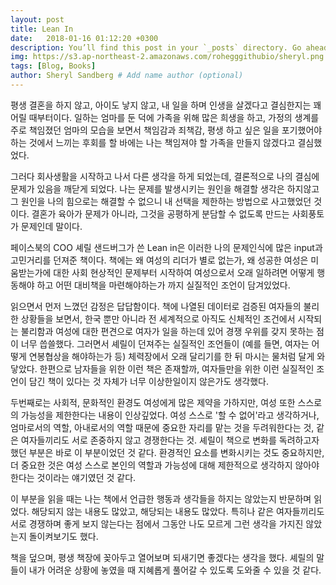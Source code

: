 ```yaml
---
layout: post
title: Lean In
date:   2018-01-16 01:12:20 +0300
description: You’ll find this post in your `_posts` directory. Go ahead and edit it and re-build the site to see your changes. # Add post description (optional)
img: https://s3.ap-northeast-2.amazonaws.com/rohegggithubio/sheryl.png # Add image post (optional)
tags: [Blog, Books]
author: Sheryl Sandberg # Add name author (optional)
---
```


평생 결혼을 하지 않고, 아이도 낳지 않고, 내 일을 하며 인생을 살겠다고 결심한지는 꽤 어릴 때부터이다. 일하는 엄마를 둔 덕에 가족을 위해 많은 희생을 하고, 가정의 생계를 주로 책임졌던 엄마의 모습을 보면서 책임감과 죄책감, 평생 하고 싶은 일을 포기했어야 하는 것에서 느끼는 후회를 할 바에는 나는 책임져야 할 가족을 만들지 않겠다고 결심했었다.

그러다 회사생활을 시작하고 나서 다른 생각을 하게 되었는데, 결론적으로 나의 결심에 문제가 있음을 깨닫게 되었다. 나는 문제를 발생시키는 원인을 해결할 생각은 하지않고 그 원인을 나의 힘으로는 해결할 수 없으니 내 선택을 제한하는 방법으로 사고했었던 것이다. 결혼가 육아가 문제가 아니라, 그것을 공평하게 분담할 수 없도록 만드는 사회풍토가 문제인데 말이다.

페이스북의 COO 셰릴 샌드버그가 쓴 Lean in은 이러한 나의 문제인식에 많은 input과 고민거리를 던져준 책이다.
책에는 왜 여성의 리더가 별로 없는가, 왜 성공한 여성은 미움받는가에 대한 사회 현상적인 문제부터 시작하여 여성으로서 오래 일하려면 어떻게 행동해야 하고 어떤 대비책을 마련해야하는가 까지 실질적인 조언이 담겨있었다.

읽으면서 먼저 느꼈던 감정은 답답함이다. 책에 나열된 데이터로 검증된 여자들의 불리한 상황들을 보면서, 한국 뿐만 아니라 전 세계적으로 아직도 신체적인 조건에서 시작되는 불리함과 여성에 대한 편견으로 여자가 일을 하는데 있어 경쟁 우위를 갖지 못하는 점이 너무 씁쓸했다. 그러면서 셰릴이 던져주는 실질적인 조언들이 (예를 들면, 여자는 어떻게 연봉협상을 해야하는가 등) 체력장에서 오래 달리기를 한 뒤 마시는 물처럼 달게 와닿았다. 한편으로 남자들을 위한 이런 책은 존재할까, 여자들만을 위한 이런 실질적인 조언이 담긴 책이 있다는 것 자체가 너무 이상한일이지 않은가도 생각했다.

두번째로는 사회적, 문화적인 환경도 여성에게 많은 제약을 가하지만, 여성 또한 스스로의 가능성을 제한한다는 내용이 인상깊었다. 여성 스스로 '할 수 없어'라고 생각하거나, 엄마로서의 역할, 아내로서의 역할 때문에 중요한 자리를 맡는 것을 두려워한다는 것, 같은 여자들끼리도 서로 존중하지 않고 경쟁한다는 것. 셰릴이 책으로 변화를 독려하고자 했던 부분은 바로 이 부분이었던 것 같다. 환경적인 요소를 변화시키는 것도 중요하지만, 더 중요한 것은 여성 스스로 본인의 역할과 가능성에 대해 제한적으로 생각하지 않아야 한다는 것이라는 얘기였던 것 같다.

이 부분을 읽을 때는 나는 책에서 언급한 행동과 생각들을 하지는 않았는지 반문하며 읽었다. 해당되지 않는 내용도 많았고, 해당되는 내용도 많았다. 특히나 같은 여자들끼리도 서로 경쟁하며 좋게 보지 않는다는 점에서 그동안 나도 모르게 그런 생각을 가지진 않았는지 돌이켜보기도 했다.

책을 덮으며, 평생 책장에 꽂아두고 열어보며 되새기면 좋겠다는 생각을 했다. 셰릴의 말들이 내가 어려운 상황에 놓였을 때 지혜롭게 풀어갈 수 있도록 도와줄 수 있을 것 같다. 

